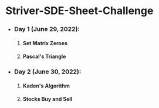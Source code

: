 # Striver-SDE-Sheet-Challenge

<ul>

  <li><h3>Day 1 (June 29, 2022):</h3>
      <ol>
        <li><h4>Set Matrix Zeroes</h4></li>
        <li><h4>Pascal's Triangle</h4></li>
      </ol>
  </li>
  
  <li><h3>Day 2 (June 30, 2022):</h3>
      <ol>
        <li><h4>Kaden's Algorithm</h4></li>
        <li><h4>Stocks Buy and Sell</h4></li>
      </ol>
  </li>
  
</ul>
